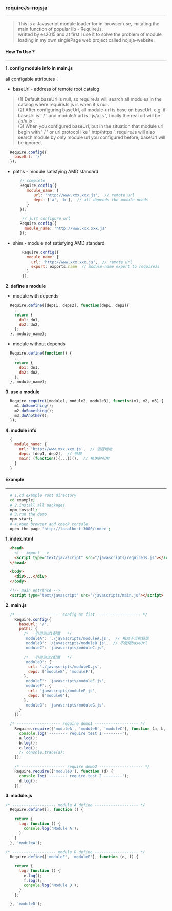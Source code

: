 ### requireJs-nojsja
____________________

>This is a Javascript module loader for in-browser use, imitating the main function  of popular lib - RequireJs.   
>writted by es2015 and at first I use it to solve the problem of module loading in my own singlePage web project called nojsja-website.

#### How To Use ?
______________

__1. config module info in main.js__  

  all configable attributes：  
  * baseUrl - address of remote root catalog  

  > (1) Default baseUrl is null, so requireJs will search all modules in the catalog where requireJs.js is when it's null.  
  > (2) After configuring baseUrl, all module-url is base on baseUrl, e.g. if baseUrl is ' / ' and moduleA url is ' js/a.js ', finally the real url will be ' /js/a.js '.  
  > (3) When you configured baseUrl, but in the situation that module url begin with ' / ' or url protocol like ' http/https ', requireJs will also search module by only module url you configured before, baseUrl will be ignored.

  ```js
    Require.config({
      baseUrl: '/'
    });
  ```

  * paths - module satisfying AMD standard  

    ```js
       // complete
       Require.config({
          module_name: {
             url: 'http://www.xxx.xxx.js',  // remote url
             deps: ['a', 'b'],  // all depends the module needs
          }
       });

        // just configure url
       Require.config({
         module_name: 'http://www.xxx.xxx.js'
       });
    ```

  * shim - module not satisfying AMD standard

    ```js
        Require.config({
          module_name: {
            url: 'http://www.xxx.xxx.js',  // remote url
            export: exports.name  // module-name export to requireJs
          }
        });
    ```

__2. define a module__  

  * module with depends  
  ```js
    Require.define([deps1, deps2], function(dep1, dep2){
      ...
      return {
        do1: do1,
        do2: do2,
      };
    }, module_name);
  ```

  * module without depends  
  ```js
    Require.define(function() {
      ...
      return {
        do1: do1,
        do2: do2,
      };
    }, module_name);
  ```

__3. use a module__   

  ```js
    Require.require([module1, module2, module3], function(m1, m2, m3) {
      m1.doSomething();
      m2.doSomething();
      m3.doAnother();
    });
  ```

__4. module info__  

  ```js
    {
      module_name: {
        url: 'http://www.xxx.xxx.js',  // 远程地址
        deps: [dep1, dep2],  // 依赖
        main: (function(){...})(),  // 模块的引用
      }
    }
  ```

#### Example
______________

```bash
  # 1.cd example root directory
  cd example;
  # 2.install all packages
  npm install;
  # 3.run the demo
  npm start;
  # 4.open browser and check console
  open the page 'http://localhost:3000/index';
```

__1. index.html__  

```html
  <head>
    <!-- import -->
    <script type="text/javascript" src="/javascripts/requireJs.js"></script>
  </head>

  <body>
    <div>...</div>
  </body>

  <!-- main entrance -->
  <script type="text/javascript" src="/javascripts/main.js"></script>
```

__2. main.js__  

```js
  /* ------------------- config at fist ------------------- */
    Require.config({
      baseUrl: '/',
      paths: {
        /*   引用测试1配置   */
        'moduleA': './javascripts/moduleA.js',  // 相对于当前目录
        'moduleB': '/javascripts/moduleB.js',  // 不使用baseUrl
        'moduleC': 'javascripts/moduleC.js',

        /*   引用测试2配置   */
        'moduleD': {
          url: './javascripts/moduleD.js',
          deps: ['moduleE', 'moduleF'],
        },
        'moduleE': 'javascripts/moduleE.js',
        'moduleF': {
          url: 'javascripts/moduleF.js',
          deps: ['moduleG'],
        },
        'moduleG': 'javascripts/moduleG.js',
      }
    });

  /* ------------------- require demo1 ------------------- */
    Require.require(['moduleA', 'moduleB', 'moduleC'], function (a, b, c) {
      console.log('-------- require test 1 --------');
      a.log();
      b.log();
      c.log();
      // console.trace(a);
    });

    /* ------------------- require demo2 ------------------- */
    Require.require(['moduleD'], function (d) {
      console.log('-------- require test 2 --------');
      d.log();
    });

```

__3. module.js__  

```js
/* ------------------- module A define ------------------- */
  Require.define([], function () {

    return {
      log: function () {
        console.log('Module A');
      }
    }
  }, 'moduleA');

/* ------------------- module D define ------------------- */
  Require.define(['moduleE', 'moduleF'], function (e, f) {

    return {
      log: function () {
        e.log();
        f.log();
        console.log('Module D');
      }
    };

  }, 'moduleD');
```
